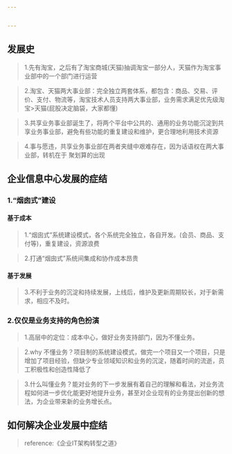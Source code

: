 ```yaml
---


---
```


<h2 id="发展史">发展史</h2>
<blockquote>
<p>1.先有淘宝，之后有了淘宝商城(天猫)抽调淘宝一部分人，天猫作为淘宝事业部中的一个部门进行运营</p>
</blockquote>
<blockquote>
<p>2.淘宝、天猫两大事业部：完全独立两套体系，都包含：商品、交易、评价、支付、物流等，淘宝技术人员支持两大事业部，业务需求满足优先级淘宝&gt;天猫(屁股决定脑袋，大家都懂)</p>
</blockquote>
<blockquote>
<p>3.共享业务事业部诞生了，将两个平台中公共的、通用的业务功能沉淀到共享业务事业部，避免有些功能的重复建设和维护，更合理地利用技术资源</p>
</blockquote>
<blockquote>
<p>4.事与愿违，共享业务事业部在两者夹缝中艰难存在，因为话语权在两大事业部，转机在于 聚划算的出现</p>
</blockquote>
<h2 id="企业信息中心发展的症结">企业信息中心发展的症结</h2>
<h3 id="“烟囱式”建设">1.“烟囱式”建设</h3>
<h4 id="基于成本">基于成本</h4>
<blockquote>
<p>1.“烟囱式”系统建设模式，各个系统完全独立，各自开发。(会员、商品、支付等)，重复建设，资源浪费</p>
</blockquote>
<blockquote>
<p>2.打通“烟囱式”系统间集成和协作成本昂贵</p>
</blockquote>
<h4 id="基于发展">基于发展</h4>
<blockquote>
<p>3.不利于业务的沉淀和持续发展，上线后，维护及更新周期较长，对于新需求，相应不及时。</p>
</blockquote>
<h3 id="仅仅是业务支持的角色扮演">2.仅仅是业务支持的角色扮演</h3>
<blockquote>
<p>1.高层中的定位：成本中心，做好业务支持部门，因为不懂业务。</p>
</blockquote>
<blockquote>
<p>2.why 不懂业务？项目制的系统建设模式，做完一个项目又一个项目，只是增加了项目经验，但缺少专业领域知识和业务的沉淀，随着时间的流逝，员工积极性和创造性降低了</p>
</blockquote>
<blockquote>
<p>3.什么叫懂业务？能对业务的下一步发展有着自己的理解和看法，对业务流程如何进一步优化能更好地提升业务，甚至对企业现有的业务提出创新的想法，为企业带来新的业务增长点。</p>
</blockquote>
<h2 id="如何解决企业发展中症结">如何解决企业发展中症结</h2>
<blockquote>
<p>reference:《企业IT架构转型之道》</p>
</blockquote>

